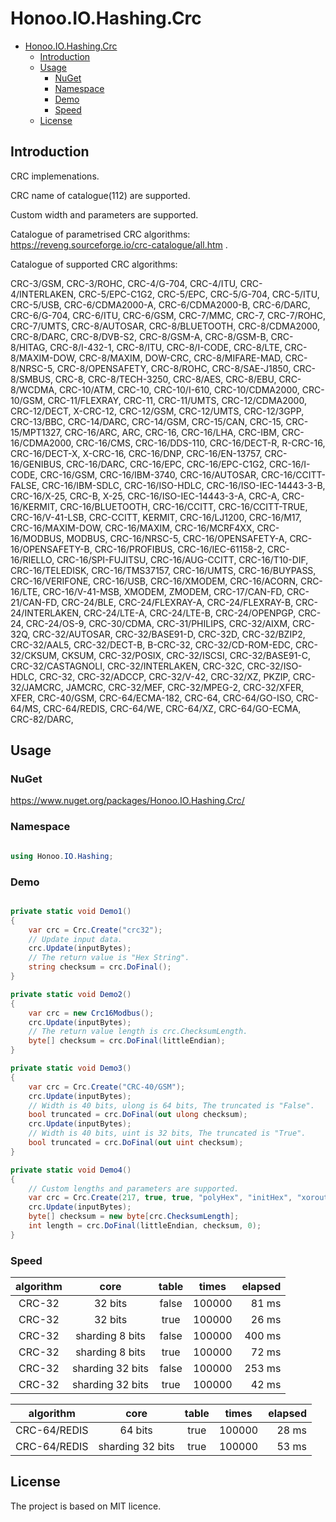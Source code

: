 # Honoo.IO.Hashing.Crc

- [Honoo.IO.Hashing.Crc](#honooiohashingcrc)
  - [Introduction](#introduction)
  - [Usage](#usage)
    - [NuGet](#nuget)
    - [Namespace](#namespace)
    - [Demo](#demo)
    - [Speed](#speed)
  - [License](#license)

## Introduction

CRC implemenations.

CRC name of catalogue(112) are supported.

Custom width and parameters are supported.

Catalogue of parametrised CRC algorithms: <https://reveng.sourceforge.io/crc-catalogue/all.htm> .

Catalogue of supported CRC algorithms:

CRC-3/GSM,
CRC-3/ROHC,
CRC-4/G-704, CRC-4/ITU,
CRC-4/INTERLAKEN,
CRC-5/EPC-C1G2, CRC-5/EPC,
CRC-5/G-704, CRC-5/ITU,
CRC-5/USB,
CRC-6/CDMA2000-A,
CRC-6/CDMA2000-B,
CRC-6/DARC,
CRC-6/G-704, CRC-6/ITU,
CRC-6/GSM,
CRC-7/MMC, CRC-7,
CRC-7/ROHC,
CRC-7/UMTS,
CRC-8/AUTOSAR,
CRC-8/BLUETOOTH,
CRC-8/CDMA2000,
CRC-8/DARC,
CRC-8/DVB-S2,
CRC-8/GSM-A,
CRC-8/GSM-B,
CRC-8/HITAG,
CRC-8/I-432-1, CRC-8/ITU,
CRC-8/I-CODE,
CRC-8/LTE,
CRC-8/MAXIM-DOW, CRC-8/MAXIM, DOW-CRC,
CRC-8/MIFARE-MAD,
CRC-8/NRSC-5,
CRC-8/OPENSAFETY,
CRC-8/ROHC,
CRC-8/SAE-J1850,
CRC-8/SMBUS, CRC-8,
CRC-8/TECH-3250, CRC-8/AES, CRC-8/EBU,
CRC-8/WCDMA,
CRC-10/ATM, CRC-10, CRC-10/I-610,
CRC-10/CDMA2000,
CRC-10/GSM,
CRC-11/FLEXRAY, CRC-11,
CRC-11/UMTS,
CRC-12/CDMA2000,
CRC-12/DECT, X-CRC-12,
CRC-12/GSM,
CRC-12/UMTS, CRC-12/3GPP,
CRC-13/BBC,
CRC-14/DARC,
CRC-14/GSM,
CRC-15/CAN, CRC-15,
CRC-15/MPT1327,
CRC-16/ARC, ARC, CRC-16, CRC-16/LHA, CRC-IBM,
CRC-16/CDMA2000,
CRC-16/CMS,
CRC-16/DDS-110,
CRC-16/DECT-R, R-CRC-16,
CRC-16/DECT-X, X-CRC-16,
CRC-16/DNP,
CRC-16/EN-13757,
CRC-16/GENIBUS, CRC-16/DARC, CRC-16/EPC, CRC-16/EPC-C1G2, CRC-16/I-CODE,
CRC-16/GSM,
CRC-16/IBM-3740, CRC-16/AUTOSAR, CRC-16/CCITT-FALSE,
CRC-16/IBM-SDLC, CRC-16/ISO-HDLC, CRC-16/ISO-IEC-14443-3-B, CRC-16/X-25, CRC-B, X-25,
CRC-16/ISO-IEC-14443-3-A, CRC-A,
CRC-16/KERMIT, CRC-16/BLUETOOTH, CRC-16/CCITT, CRC-16/CCITT-TRUE, CRC-16/V-41-LSB, CRC-CCITT, KERMIT,
CRC-16/LJ1200,
CRC-16/M17,
CRC-16/MAXIM-DOW, CRC-16/MAXIM,
CRC-16/MCRF4XX,
CRC-16/MODBUS, MODBUS,
CRC-16/NRSC-5,
CRC-16/OPENSAFETY-A,
CRC-16/OPENSAFETY-B,
CRC-16/PROFIBUS, CRC-16/IEC-61158-2,
CRC-16/RIELLO,
CRC-16/SPI-FUJITSU, CRC-16/AUG-CCITT,
CRC-16/T10-DIF,
CRC-16/TELEDISK,
CRC-16/TMS37157,
CRC-16/UMTS, CRC-16/BUYPASS, CRC-16/VERIFONE,
CRC-16/USB,
CRC-16/XMODEM, CRC-16/ACORN, CRC-16/LTE, CRC-16/V-41-MSB, XMODEM, ZMODEM,
CRC-17/CAN-FD,
CRC-21/CAN-FD,
CRC-24/BLE,
CRC-24/FLEXRAY-A,
CRC-24/FLEXRAY-B,
CRC-24/INTERLAKEN,
CRC-24/LTE-A,
CRC-24/LTE-B,
CRC-24/OPENPGP, CRC-24,
CRC-24/OS-9,
CRC-30/CDMA,
CRC-31/PHILIPS,
CRC-32/AIXM, CRC-32Q,
CRC-32/AUTOSAR,
CRC-32/BASE91-D, CRC-32D,
CRC-32/BZIP2, CRC-32/AAL5, CRC-32/DECT-B, B-CRC-32,
CRC-32/CD-ROM-EDC,
CRC-32/CKSUM, CKSUM, CRC-32/POSIX,
CRC-32/ISCSI, CRC-32/BASE91-C, CRC-32/CASTAGNOLI, CRC-32/INTERLAKEN, CRC-32C,
CRC-32/ISO-HDLC, CRC-32, CRC-32/ADCCP, CRC-32/V-42, CRC-32/XZ, PKZIP,
CRC-32/JAMCRC, JAMCRC,
CRC-32/MEF,
CRC-32/MPEG-2,
CRC-32/XFER, XFER,
CRC-40/GSM,
CRC-64/ECMA-182, CRC-64,
CRC-64/GO-ISO,
CRC-64/MS,
CRC-64/REDIS,
CRC-64/WE,
CRC-64/XZ, CRC-64/GO-ECMA,
CRC-82/DARC,

## Usage

### NuGet

<https://www.nuget.org/packages/Honoo.IO.Hashing.Crc/>

### Namespace

```c#

using Honoo.IO.Hashing;

```

### Demo

```c#

private static void Demo1()
{
    var crc = Crc.Create("crc32");
    // Update input data.
    crc.Update(inputBytes);
    // The return value is "Hex String".
    string checksum = crc.DoFinal();
}

private static void Demo2()
{
    var crc = new Crc16Modbus();
    crc.Update(inputBytes);
    // The return value length is crc.ChecksumLength.
    byte[] checksum = crc.DoFinal(littleEndian);
}

private static void Demo3()
{
    var crc = Crc.Create("CRC-40/GSM");
    crc.Update(inputBytes);
    // Width is 40 bits, ulong is 64 bits, The truncated is "False".
    bool truncated = crc.DoFinal(out ulong checksum);
    crc.Update(inputBytes);
    // Width is 40 bits, uint is 32 bits, The truncated is "True".
    bool truncated = crc.DoFinal(out uint checksum);
}

private static void Demo4()
{
    // Custom lengths and parameters are supported.
    var crc = Crc.Create(217, true, true, "polyHex", "initHex", "xoroutHex", false);
    crc.Update(inputBytes);
    byte[] checksum = new byte[crc.ChecksumLength];
    int length = crc.DoFinal(littleEndian, checksum, 0);
}

```

### Speed

|algorithm|core|table|times|elapsed|
|:-------:|:--:|:---:|:---:|------:|
|CRC-32|32 bits|false|100000|81 ms|
|CRC-32|32 bits|true|100000|26 ms|
|CRC-32|sharding 8 bits|false|100000|400 ms|
|CRC-32|sharding 8 bits|true|100000|72 ms|
|CRC-32|sharding 32 bits|false|100000|253 ms|
|CRC-32|sharding 32 bits|true|100000|42 ms|

|algorithm|core|table|times|elapsed|
|:-------:|:--:|:---:|:---:|------:|
|CRC-64/REDIS|64 bits|true|100000|28 ms|
|CRC-64/REDIS|sharding 32 bits|true|100000|53 ms|

## License

The project is based on MIT licence.
